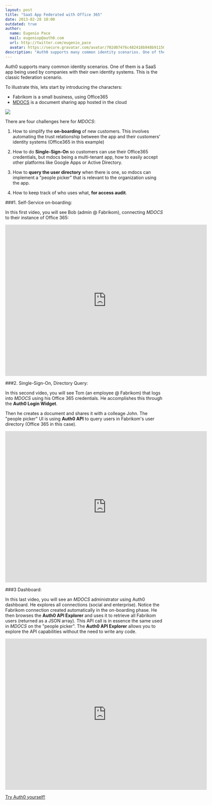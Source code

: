 ```yaml
---
layout: post
title: "SaaS App Federated with Office 365"
date: 2013-02-28 10:00
outdated: true
author:
  name: Eugenio Pace
  mail: eugeniop@auth0.com
  url: http://twitter.com/eugenio_pace
  avatar: https://secure.gravatar.com/avatar/702d07476c482418b948b911504137a5?s=60
description: "Auth0 supports many common identity scenarios. One of them is a SaaS app being used by companies with their own identity systems. This is the classic"
---
```



Auth0 supports many common identity scenarios. One of them is a SaaS app being used by companies with their own identity systems. This is the classic federation scenario.

To illustrate this, lets start by introducing the characters:

- Fabrikom is a small business, using Office365
- [MDOCS](http://mdocs.io) is a document sharing app hosted in the cloud

![](https://s3.amazonaws.com/blog.auth0.com/img/auth0-mdocs-0365.png)

<!-- more -->

There are four challenges here for _MDOCS_:

1. How to simplify the __on-boarding__ of new customers. This involves automating the trust relationship between the app and their customers' identity systems (Office365 in this example)

2. How to do __Single-Sign-On__ so customers can use their Office365 credentials, but mdocs being a multi-tenant app, how to easily accept other platforms like Google Apps or Active Directory.

3. How to __query the user directory__ when there is one, so mdocs can implement a "people picker" that is relevant to the organization using the app.

4. How to keep track of who uses what, __for access audit__.

###1. Self-Service on-boarding:

In this first video, you will see Bob (admin @ Fabrikom), connecting _MDOCS_ to their instance of Office 365:

<iframe width="640" height="480" src="http://www.youtube.com/embed/1_xsBw0qTA8?rel=0" frameborder="0" allowfullscreen></iframe>

###2. Single-Sign-On, Directory Query:

In this second video, you will see Tom (an employee @ Fabrikom) that logs into _MDOCS_ using his Office 365 credentials. He accomplishes this through the __Auth0 Login Widget__.

Then he creates a document and shares it with a colleage John. The "people picker" UI is using __Auth0 API__ to query users in Fabrikom's user directory (Office 365 in this case).

<iframe width="640" height="480" src="http://www.youtube.com/embed/VEtQJMdNfwM?rel=0" frameborder="0" allowfullscreen></iframe>

###3 Dashboard:

In this last video, you will see an _MDOCS_ administrator using Auth0 dashboard. He explores all connections (social and enterprise). Notice the Fabrikom connection created automatically in the on-boarding phase. He then browses the __Auth0 API Explorer__ and uses it to retrieve all Fabrikom users (returned as a JSON array). This API call is in essence the same used in _MDOCS_ on the "people picker". The __Auth0 API Explorer__ allows you to explore the API capabilities without the need to write any code.

<iframe width="640" height="480" src="http://www.youtube.com/embed/7UbtRhumX5s?rel=0" frameborder="0" allowfullscreen></iframe>

[Try Auth0 yourself!](https://auth0.com)

